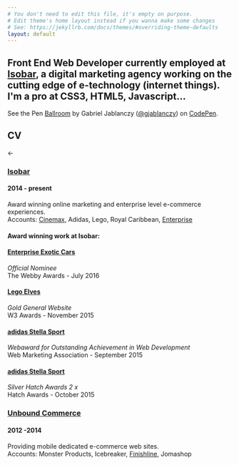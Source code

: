 ```yaml
---
# You don't need to edit this file, it's empty on purpose.
# Edit theme's home layout instead if you wanna make some changes
# See: https://jekyllrb.com/docs/themes/#overriding-theme-defaults
layout: default
---
```

<div id="cmscontent">
  <div class="top">
    <h2>Front End Web Developer currently employed at <a id="link1" class="link" href="http://www.isobar.com/us/home">Isobar</a>, a digital marketing agency working on the cutting edge of e-technology (internet things). I'm a pro at CSS3, HTML5, Javascript...</h2>
  </div>
  <p data-height="598" data-theme-id="0" data-slug-hash="pEWzzE" data-default-tab="result" data-user="gjablanczy" data-embed-version="2" data-pen-title="Ballroom" class="codepen">See the Pen <a href="http://codepen.io/gjablanczy/pen/pEWzzE/">Ballroom</a> by Gabriel Jablanczy (<a href="http://codepen.io/gjablanczy">@gjablanczy</a>) on <a href="http://codepen.io">CodePen</a>.</p>
  <script async src="https://production-assets.codepen.io/assets/embed/ei.js"></script>
</div>
<div class="cv">
  <div class="cv-title-wrap">
    <div class="cv-title-inner-wrap">
      <h2 class="cv-title">CV</h2>
      <div class="arrow">&larr;</div>
    </div>
  </div>
  <div class="job">
    <h3>
      <a id="link0" class="link" href="http://www.isobar.com/us/home" target="_blank">Isobar</a>
    </h3>
    <h4>2014 - present</h4>
    <p>Award winning online marketing and enterprise level e-commerce experiences.<br />Accounts: <a id="link9" class="link" href="https://www.cinemax.com/" target="_blank">Cinemax,</a> Adidas, Lego, Royal Caribbean, <a id="link6" class="link" href="https://exoticcars.enterprise.com/en/home.html" target="_blank">Enterprise</a></p>
    <div class="awards">
      <h4>Award winning work at Isobar:</h4>
      <h4><a id="link7" class="link" href="https://exoticcars.enterprise.com/en/home.html" target="_blank">Enterprise Exotic Cars</a></h4>
      <p><em>Official Nominee</em><br />The Webby Awards - July 2016</p>
      <h4><a id="link5" class="link" href="http://www.nick.com/legoelves/" target="_blank">Lego Elves</a></h4>
      <p><em>Gold General Website</em><br />W3 Awards - November 2015</p>
      <h4><a id="link3" class="link" href="http://www.isobar.com/us/en/work/adidas-stellasport/" target="_blank">adidas Stella Sport</a></h4>
      <p><em>Webaward for Outstanding Achievement in Web Development</em><br />Web Marketing Association - September 2015</p>
      <h4><a id="link4" class="link" href="http://www.isobar.com/us/en/work/adidas-stellasport/" target="_blank">adidas Stella Sport</a></h4>
      <p><em>Silver Hatch Awards&nbsp;2 x</em><br />Hatch Awards - October 2015</p>
    </div>
  </div>
  <div class="job">
    <h3><a id="link2" class="link" href="https://www.unboundcommerce.com/" target="_blank">Unbound Commerce</a></h3>
    <h4>2012 -2014</h4>
    <p>Providing mobile dedicated e-commerce web sites. <br /> Accounts: Monster Products, Icebreaker, <a id="link8" class="link" href="http://m.finishline.com/" target="_blank">Finishline</a>, Jomashop</p>
  </div>
</div>
